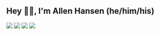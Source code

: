 ## Hey 👋🏻, I'm Allen Hansen (he/him/his)

![](https://img.shields.io/github/followers/ameh64?style=social) 
[![](https://img.shields.io/badge/-@ameh64-%23181717?style=flat-square&logo=github)](https://github.com/ameh64) 
[![](https://img.shields.io/badge/-@ameh64-%231DA1F2?style=flat-square&logo=twitter&logoColor=ffffff)](https://twitter.com/ameh64) 
[![](https://img.shields.io/badge/-Allen%20Hansen-blue?style=flat-square&logo=Linkedin&logoColor=white&link=https://www.linkedin.com/in/allen-hansen/)](https://www.linkedin.com/in/allen-hansen/)

<!-- <a href="https://github.com/ameh64" alt="Allen Hansen's GitHub profile">
  <img src="https://github-readme-stats.vercel.app/api?username=ameh64&count_private=true&show_icons=true&hide=contribs,stars&bg_color=262626&title_color=f43f5e&text_color=e5e5e5&icon_color=f43f5e" />
</a> -->

<!-- [![Top Langs](https://github-readme-stats.vercel.app/api/top-langs/?username=ameh64&count_private=true&langs_count=10&layout=compact&theme=tokyonight)](https://github.com/anuraghazra/github-readme-stats) -->


<!-- ### Hey GitHub, cancel your contract with ICE!

<img alt="Drop ICE" src="https://avatars2.githubusercontent.com/u/58058809?s=460&u=98d5957de9ace30ae6db75da31767eabdf9f3f6a&v=4" width="200" height="auto">

Logo courtesy of [@drop-ice](https://github.com/drop-ice/).

Open letter: https://github.com/drop-ice/dear-github-2.0

This README was inspired by [@badboy](https://github.com/badboy/badboy/blob/main/README.md) and [@amanjeev](https://github.com/amanjeev/amanjeev/blob/main/README.md) -->

<!--
**AMEH64/AMEH64** is a ✨ _special_ ✨ repository because its `README.md` (this file) appears on your GitHub profile.

Here are some ideas to get you started:

- 🔭 I’m currently working on ...
- 🌱 I’m currently learning ...
- 👯 I’m looking to collaborate on ...
- 🤔 I’m looking for help with ...
- 💬 Ask me about ...
- 📫 How to reach me: ...
- 😄 Pronouns: ...
- ⚡ Fun fact: ...
-->
